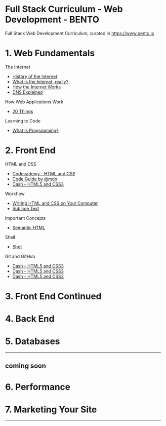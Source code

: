 
# Full Stack Curriculum - Web Development - BENTO
Full Stack Web Development Curriculum, curated in https://www.bento.io

# 1. Web Fundamentals

The Internet

- <a href="https://www.youtube.com/watch?v=9hIQjrMHTv4" target="_blank" >History of the Internet</a>
- <a href="https://www.youtube.com/watch?v=XE_FPEFpHt4" target="_blank" >What is the Internet, really?</a>
- <a href="https://www.youtube.com/watch?v=9hIQjrMHTv4" target="_blank" >How the Internet Works</a>
- <a href="https://www.youtube.com/watch?v=9hIQjrMHTv4" target="_blank" >DNS Explained</a>

How Web Applications Work

- <a href="https://www.youtube.com/watch?v=9hIQjrMHTv4" target="_blank" >20 Things</a>

Learning to Code

- <a href="https://www.youtube.com/watch?v=9hIQjrMHTv4" target="_blank" >What is Programming?</a>

# 2. Front End

HTML and CSS

- <a href="https://www.codecademy.com/courses/web-beginner-en-HZA3b/0/1?curriculum_id=50579fb998b470000202dc8b" target="_blank" >Codecademy - HTML and CSS</a>
- <a href="http://mdo.github.io/code-guide/" target="_blank" >Code Guide by @mdo</a>
- <a href="https://dash.generalassemb.ly/?vip=bento" target="_blank" >Dash - HTML5 and CSS3</a>

Workflow

- <a href="https://generalassembly.wistia.com/medias/qzig8mp4mv" target="_blank" >Writing HTML and CSS on Your Computer</a>
- <a href="http://code.tutsplus.com/courses/perfect-workflow-in-sublime-text-2" target="_blank" >Sublime Text</a>

Important Concepts

- <a href="http://www.w3schools.com/html/html5_semantic_elements.asp" target="_blank" >Semantic HTML</a>

Shell

- <a href="http://linuxcommand.org/lc3_learning_the_shell.php" target="_blank" >Shell</a>

Git and GitHub

- <a href="https://dash.generalassemb.ly/?vip=bento" target="_blank" >Dash - HTML5 and CSS3</a>
- <a href="https://dash.generalassemb.ly/?vip=bento" target="_blank" >Dash - HTML5 and CSS3</a>
- <a href="https://dash.generalassemb.ly/?vip=bento" target="_blank" >Dash - HTML5 and CSS3</a>

# 3. Front End Continued
# 4. Back End
# 5. Databases

---

## coming soon

# 6. Performance
# 7. Marketing Your Site
---
